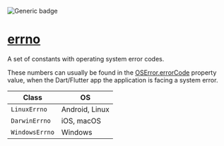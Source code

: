 ![Generic badge](https://img.shields.io/badge/status-draft-error.svg)

# [errno](https://github.com/rtmigo/errno)

A set of constants with operating system error codes.

These numbers can usually be found in the 
[OSError.errorCode](https://api.dart.dev/stable/dart-io/OSError/errorCode.html) 
property value, when the Dart/Flutter app the application is facing a system error.

| Class          | OS             |
|----------------|----------------|
| `LinuxErrno`   | Android, Linux |
| `DarwinErrno`  | iOS, macOS     |
| `WindowsErrno` | Windows        |


